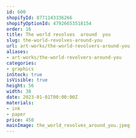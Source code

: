 ```yaml
---
id: 600
shopifyId: 8771143336266
shopifyOptionId: 47926653518154
order: 16
title: The world revolves  around  you
slug: the-world-revolves-around-you
url: art-works/the-world-revolvers-around-you
aliases:
- art-works/the-world-revolvers-around-you
categories:
- graphics
inStock: true
isVisible: true
height: 56
width: 38
date: 2023-01-01T00:00:00Z
materials:
- ink
- paper
price: 450
mainImage: the_world_revolves_around_you.jpeg
---
```


